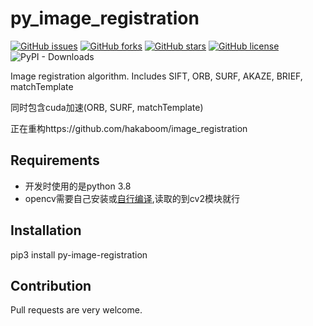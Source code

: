 # py_image_registration
[![GitHub issues](https://img.shields.io/github/issues/hakaboom/py_image_registration)](https://github.com/hakaboom/py_image_registration/issues)
[![GitHub forks](https://img.shields.io/github/forks/hakaboom/py_image_registration)](https://github.com/hakaboom/py_image_registration/network)
[![GitHub stars](https://img.shields.io/github/stars/hakaboom/py_image_registration)](https://github.com/hakaboom/py_image_registration/stargazers)
[![GitHub license](https://img.shields.io/github/license/hakaboom/py_image_registration?style=plastic)](https://github.com/hakaboom/py_image_registration/blob/master/LICENSE)
![PyPI - Downloads](https://img.shields.io/pypi/dm/py-image-registration)

Image registration algorithm. Includes SIFT, ORB, SURF, AKAZE, BRIEF, matchTemplate

同时包含cuda加速(ORB, SURF, matchTemplate)

正在重构https://github.com/hakaboom/image_registration

## Requirements
- 开发时使用的是python 3.8
- opencv需要自己安装或[自行编译](https://github.com/hakaboom/py_image_registration/blob/master/doc/cuda_opencv.md),读取的到cv2模块就行

## Installation
pip3 install py-image-registration


## Contribution

Pull requests are very welcome. 
